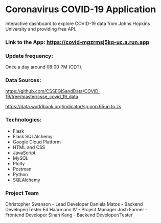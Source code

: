 # Coronavirus COVID-19 Application

Interactive dashboard to explore COVID-19 data from Johns Hopkins University and providing free API.

### Link to the App: https://covid-mgzrmsj5kq-uc.a.run.app

### Update frequency:
Once a day around 08:00 PM (CDT).

### Data Sources:
https://github.com/CSSEGISandData/COVID-19/tree/master/csse_covid_19_data

https://data.worldbank.org/indicator/sp.pop.65up.to.zs

### Technologies:
* Flask
* Flask SQLAlchemy
* Google Cloud Platform
* HTML and CSS
* JavaScript
* MySQL
* Plotly
* Postman
* Python 
* SQLAlchemy

### Project Team
Christopher Swanson - Lead Developer
Daniela Matos - Backend Developer/Tester
Ed Haarmann IV - Project Manager
Josh Farmer - Frontend Developer
Sinah Kang - Backend Developer/Tester
